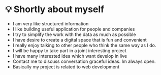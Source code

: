 # 💡  Shortly about myself

* I am very like structured information 
* I like building useful application for people and companies
* I try to simplify the work with the data as much as possible
* I have desire to create a digital space that is fun and convenient
* I really enjoy talking to other people who think the same way as I do.
* I will be happy to take part in a joint interesting project
* I have many interested idea which want develop in live 
* Contact me to discuss conversation graceful ideas. Im always open. 
* Basically my project is related to web development